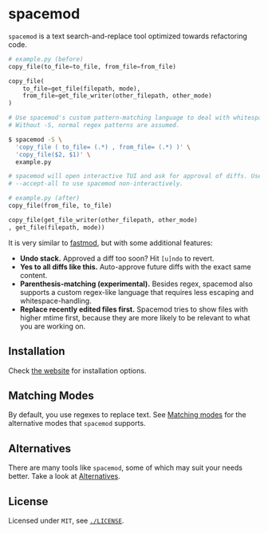 <div class="oranda-hide">

# spacemod

</div>

`spacemod` is a text search-and-replace tool optimized towards refactoring
code.

```python
# example.py (before)
copy_file(to_file=to_file, from_file=from_file)

copy_file(
    to_file=get_file(filepath, mode),
    from_file=get_file_writer(other_filepath, other_mode)
)
```

```sh
# Use spacemod's custom pattern-matching language to deal with whitespace easier.
# Without -S, normal regex patterns are assumed.

$ spacemod -S \
  'copy_file ( to_file= (.*) , from_file= (.*) )' \
  'copy_file($2, $1)' \
  example.py

# spacemod will open interactive TUI and ask for approval of diffs. Use
# --accept-all to use spacemod non-interactively.
```

```python
# example.py (after)
copy_file(from_file, to_file)

copy_file(get_file_writer(other_filepath, other_mode)
, get_file(filepath, mode))
```

It is very similar to [fastmod](https://github.com/facebookincubator/fastmod),
but with some additional features:

* **Undo stack.** Approved a diff too soon? Hit `[u]ndo` to revert.
* **Yes to all diffs like this.** Auto-approve future diffs with the exact same content.
* **Parenthesis-matching (experimental).** Besides regex, spacemod also
  supports a custom regex-like language that requires less escaping and
  whitespace-handling.
* **Replace recently edited files first.** Spacemod tries to show files with
  higher mtime first, because they are more likely to be relevant to what you
  are working on.

<div class="oranda-hide">

## Installation

<!-- oranda already provides installation instructions -->

Check [the website](https://untitaker.github.io/spacemod/) for installation options.

<!-- Hide these docs links as well because oranda does not rewrite the links to .md files, and I don't care enough to fix it -->

## Matching Modes

By default, you use regexes to replace text. See [Matching
modes](./docs/matching.md) for the alternative modes that `spacemod` supports.

## Alternatives

There are many tools like `spacemod`, some of which may suit your needs better. Take a look at [Alternatives](./docs/alternatives.md).

## License

<!-- link is busted in oranda -->

Licensed under `MIT`, see [`./LICENSE`](./LICENSE).

</div>
